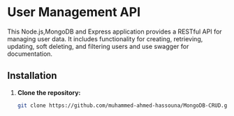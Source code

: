 # User Management API

This Node.js,MongoDB and Express application provides a RESTful API for managing user data. It includes functionality for creating, retrieving, updating, soft deleting, and filtering users and use swagger for documentation.

## Installation

1. **Clone the repository:**

   ```bash
   git clone https://github.com/muhammed-ahmed-hassouna/MongoDB-CRUD.git
